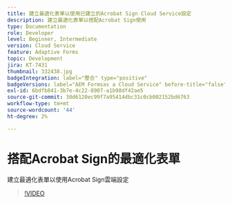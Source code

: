 ```yaml
---
title: 建立最適化表單以使用已建立的Acrobat Sign Cloud Service設定
description: 建立最適化表單以搭配Acrobat Sign使用
type: Documentation
role: Developer
level: Beginner, Intermediate
version: Cloud Service
feature: Adaptive Forms
topic: Development
jira: KT-7431
thumbnail: 332438.jpg
badgeIntegration: label="整合" type="positive"
badgeVersions: label="AEM Formsas a Cloud Service" before-title="false"
exl-id: 6bdfb841-3b7e-4c22-8907-a1b98df42ae5
source-git-commit: 30d6120ec99f7a95414dbc31c0cb002152bd6763
workflow-type: tm+mt
source-wordcount: '44'
ht-degree: 2%

---
```


# 搭配Acrobat Sign的最適化表單

建立最適化表單以使用Acrobat Sign雲端設定

>[!VIDEO](https://video.tv.adobe.com/v/332438?quality=12&learn=on)
